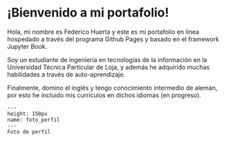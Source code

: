 # ¡Bienvenido a mi portafolio!

Hola, mi nombre es Federico Huerta y este es mi portafolio en línea hospedado a través del programa Github Pages y basado en el framework Jupyter Book.

Soy un estudiante de ingeniería en tecnologías de la información en la Universidad Técnica Particular de Loja, y además he adquirido muchas habilidades a través de auto-aprendizaje.

Finalmente, domino el inglés y tengo conocimiento intermedio de alemán, por esto he incluido mis currículos en dichos idiomas (en progreso).

```{figure} images/foto_perfil.jpg
---
height: 150px
name: foto_perfil
---
Foto de perfil
```
